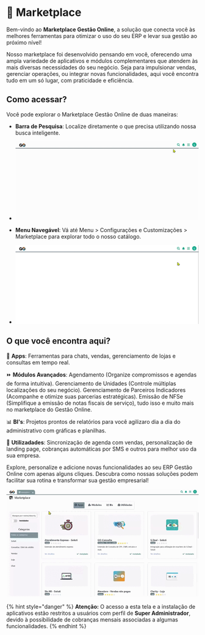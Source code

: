 # 🏬 Marketplace

Bem-vindo ao **Marketplace Gestão Online**, a solução que conecta você às melhores ferramentas para otimizar o uso do seu ERP e levar sua gestão ao próximo nível!

<!-- {% embed url="https://youtube.googleapis.com/5461d0ad-1088-4256-9294-627db4c695f7" %} -->

Nosso marketplace foi desenvolvido pensando em você, oferecendo uma ampla variedade de aplicativos e módulos complementares que atendem às mais diversas necessidades do seu negócio. Seja para impulsionar vendas, gerenciar operações, ou integrar novas funcionalidades, aqui você encontra tudo em um só lugar, com praticidade e eficiência.

## Como acessar?

Você pode explorar o Marketplace Gestão Online de duas maneiras:

* **Barra de Pesquisa**: Localize diretamente o que precisa utilizando nossa busca inteligente.

* ![](/erp-v2/assets/marketplace/marketplace_inicio_barra_pesquisa.gif)

* **Menu Navegável**: Vá até Menu > Configurações e Customizações > Marketplace para explorar todo o nosso catálogo.

* ![](/erp-v2/assets/marketplace/marketplace_inicio_menu_navegavel.gif)

## O que você encontra aqui?

📲 **Apps**: Ferramentas para chats, vendas, gerenciamento de lojas e consultas em tempo real.
    
⏩ **Módulos Avançados**: Agendamento (Organize compromissos e agendas de forma intuitiva). Gerenciamento de Unidades (Controle múltiplas localizações do seu negócio). Gerenciamento de Parceiros Indicadores (Acompanhe e otimize suas parcerias estratégicas). Emissão de NFSe (Simplifique a emissão de notas fiscais de serviço), tudo isso e muito mais no marketplace do Gestão Online.

📊 **BI's**: Projetos prontos de relatórios para você agilizaro dia a dia do administrativo com gráficas e planilhas.

🔎 **Utilizadades**: Sincronização de agenda com vendas, personalização de landing page, cobranças automáticas por SMS e outros para melhor uso da sua empresa.

Explore, personalize e adicione novas funcionalidades ao seu ERP Gestão Online com apenas alguns cliques. Descubra como nossas soluções podem facilitar sua rotina e transformar sua gestão empresarial!

![](/erp-v2/assets/marketplace/marketplace_tela_inicio.gif)

{% hint style="danger" %}
**Atenção:** O acesso a esta tela e a instalação de aplicativos estão restritos a usuários com perfil de **Super Administrador**, devido à possibilidade de cobranças mensais associadas a algumas funcionalidades.
{% endhint %}